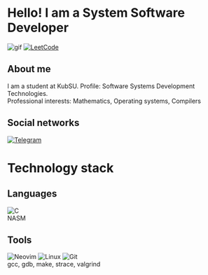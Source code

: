 # Hello! I am a System Software Developer

![gif](tux-linux-penguin.gif)
[![LeetCode](https://leetcard.jacoblin.cool/diskills-dev?theme=nord)](https://leetcode.com/u/diskills-dev)

## About me
I am a student at KubSU. Profile: Software Systems Development Technologies.\
Professional interests: Mathematics, Operating systems, Compilers

## Social networks
[![Telegram](telegram.gif)](https://t.me/DiSkillsDeveloper)

# Technology stack

## Languages
![C](https://img.shields.io/badge/c-%2300599C.svg?style=for-the-badge&logo=c&logoColor=white)
\
NASM

## Tools
![Neovim](https://img.shields.io/badge/NeoVim-%2357A143.svg?&style=for-the-badge&logo=neovim&logoColor=white)
![Linux](https://img.shields.io/badge/Linux-FCC624?style=for-the-badge&logo=linux&logoColor=black)
![Git](https://img.shields.io/badge/-Git-black?style=for-the-badge&logo=git)
\
gcc, gdb, make, strace, valgrind
